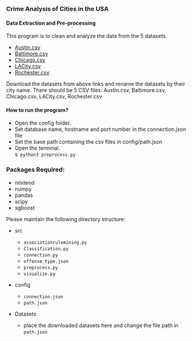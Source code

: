 ### Crime Analysis of Cities in the USA
#### Data Extraction and Pre-processing
This program is to clean and analyze the data from the 5 datasets.
- [Austin.csv](https://data.austintexas.gov/Public-Safety/Crime-Reports/fdj4-gpfu)
- [Baltimore.csv](https://data.baltimorecity.gov/Public-Safety/BPD-Part-1-Victim-Based-Crime-Data/wsfq-mvij)
- [Chicago.csv](https://data.cityofchicago.org/Public-Safety/Crimes-2001-to-Present/ijzp-q8t2)
- [LACity.csv](https://data.lacity.org/A-Safe-City/Crime-Data-from-2010-to-2019/63jg-8b9z)
- [Rochester.csv](https://data-rpdny.opendata.arcgis.com/datasets/rpd-part-i-crime-2011-to-present)

Download the datasets from above links and rename the datasets by their city name. 
There should be 5 CSV files: Austin.csv, Baltimore.csv, Chicago.csv, LACity.csv, Rochester.csv

#### How to run the program? 
- Open the config folder.
- Set database name, hostname and port number in the connection.json file
- Set the base path containing the csv files in config/path.json
- Open the terminal. <br />
`$ python3 preprocess.py`


### Packages Required:
- mlxtend
- numpy
- pandas
- scipy
- xgboost

Please maintain the following directory structure:
- src
    * `associationrulemining.py`
    * `Classification.py`
    * `connection.py`
    * `offense_type.json`
    * `preprocess.py`
    * `visualize.py`
- config
    * `connection.json`
    * `path.json`
    
- Datasets
    * place the downloaded datasets here and change the file path in `path.json`